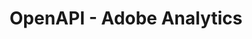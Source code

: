 ---
title: OpenAPI - Adobe Analytics
description: This is the OpenAPI page of Adobe Analytics
openAPISpec: https://petstore3.swagger.io/api/v3/openapi.json  
--- 